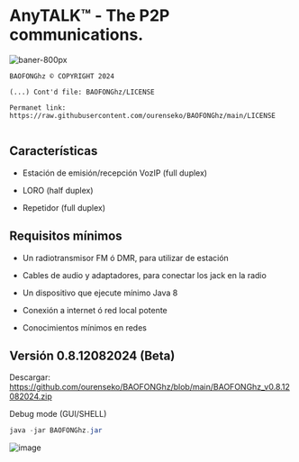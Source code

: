 <h1>AnyTALK™ - The P2P communications.</h1>

![baner-800px](https://github.com/ourenseko/BAOFONGhz/assets/25538565/2f8f2af3-63df-4168-862d-042b93d8f30c)



```Licencia de uso, not comercial purporses
BAOFONGhz ©️ COPYRIGHT 2024

(...) Cont'd file: BAOFONGhz/LICENSE

Permanet link: https://raw.githubusercontent.com/ourenseko/BAOFONGhz/main/LICENSE


```

Características 
---

- Estación de emisión/recepción VozIP (full duplex)

- LORO (half duplex)

- Repetidor (full duplex)





Requisitos mínimos
---

- Un radiotransmisor FM ó DMR, para utilizar de estación

- Cables de audio y adaptadores, para conectar los jack en la radio

- Un dispositivo que ejecute mínimo Java 8

- Conexión a internet ó red local potente

- Conocimientos mínimos en redes

Versión 0.8.12082024 (Beta)
---
Descargar:  https://github.com/ourenseko/BAOFONGhz/blob/main/BAOFONGhz_v0.8.12082024.zip



Debug mode (GUI/SHELL)
```Java
java -jar BAOFONGhz.jar 
```

![image](https://github.com/user-attachments/assets/987cc60f-5f71-422e-aa5a-aae2fce62429)
